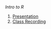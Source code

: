 *Intro to R*

  1. [Presentation](https://s3.amazonaws.com/cds-cda/IntroR_May2016/IntroToR.PDF)
  2. [Class Recording](https://s3.amazonaws.com/cds-cda/IntroR_May2016/IntroToR_Recording)